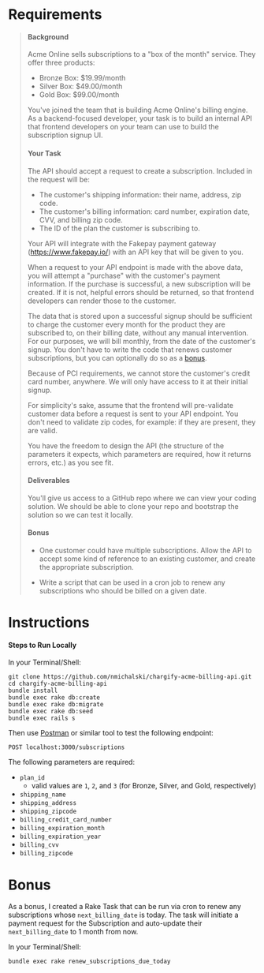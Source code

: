 # Requirements

> #### Background
> 
> Acme Online sells subscriptions to a "box of the month" service. They offer three products:
> 
> * Bronze Box: $19.99/month
> * Silver Box: $49.00/month
> * Gold Box: $99.00/month
> 
> You've joined the team that is building Acme Online's billing engine. As a backend-focused developer, your task is to build an internal API that frontend developers on your team can use to build the subscription signup UI.
> 
> #### Your Task
> The API should accept a request to create a subscription. Included in the request will be:
> 
> * The customer's shipping information: their name, address, zip code.
> * The customer's billing information: card number, expiration date, CVV, and billing zip code.
> * The ID of the plan the customer is subscribing to.
> 
> Your API will integrate with the Fakepay payment gateway (https://www.fakepay.io/) with an API key that will be given to you.
> 
> When a request to your API endpoint is made with the above data, you will attempt a "purchase" with the customer's payment information. If the purchase is successful, a new subscription will be created. If it is not, helpful errors should be returned, so that frontend developers can render those to the customer.
> 
> The data that is stored upon a successful signup should be sufficient to charge the customer every month for the product they are subscribed to, on their billing date, without any manual intervention. For our purposes, we will bill monthly, from the date of the customer's signup. You don't have to write the code that renews customer subscriptions, but you can optionally do so as a <a href="#bonus">bonus</a>.
> 
> Because of PCI requirements, we cannot store the customer's credit card number, anywhere. We will only have access to it at their initial signup.
> 
> For simplicity's sake, assume that the frontend will pre-validate customer data before a request is sent to your API endpoint. You don't need to validate zip codes, for example: if they are present, they are valid.
> 
> You have the freedom to design the API (the structure of the parameters it expects, which parameters are required, how it returns errors, etc.) as you see fit.
> 
> #### Deliverables
> You'll give us access to a GitHub repo where we can view your coding solution. We should be able to clone your repo and bootstrap the solution so we can test it locally.
> 
> #### Bonus
> * One customer could have multiple subscriptions. Allow the API to accept some kind of reference to an existing customer, and create the appropriate subscription.
> 
> * Write a script that can be used in a cron job to renew any subscriptions who should be billed on a given date.


# Instructions

#### Steps to Run Locally
In your Terminal/Shell:

    git clone https://github.com/nmichalski/chargify-acme-billing-api.git
    cd chargify-acme-billing-api
    bundle install
    bundle exec rake db:create
    bundle exec rake db:migrate
    bundle exec rake db:seed
    bundle exec rails s

Then use [Postman](https://www.getpostman.com/) or similar tool to test the following endpoint:

    POST localhost:3000/subscriptions

The following parameters are required:
- `plan_id`
  - valid values are `1`, `2`, and `3` (for Bronze, Silver, and Gold, respectively)
- `shipping_name`
- `shipping_address`
- `shipping_zipcode`
- `billing_credit_card_number`
- `billing_expiration_month`
- `billing_expiration_year`
- `billing_cvv`
- `billing_zipcode`

# Bonus

As a bonus, I created a Rake Task that can be run via cron to renew any subscriptions whose `next_billing_date` is today.
The task will initiate a payment request for the Subscription and auto-update their `next_billing_date` to 1 month from now.

In your Terminal/Shell:

    bundle exec rake renew_subscriptions_due_today

